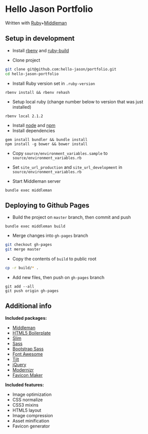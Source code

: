 # Hello Jason Portfolio

Written with [Ruby](https://www.ruby-lang.org/en/)+[Middleman](http://middlemanapp.com)

## Setup in development

* Install [rbenv](https://github.com/sstephenson/rbenv) and [ruby-build](https://github.com/sstephenson/ruby-build#installing-as-an-rbenv-plugin-recommended)

* Clone project

```bash
git clone git@github.com:hello-jason/portfolio.git
cd hello-jason-portfolio
```

* Install Ruby version set in `.ruby-version`

```
rbenv install && rbenv rehash
```

* Setup local ruby (change number below to version that was just installed)

```
rbenv local 2.1.2
```

* Install [node](http://nodejs.org/) and [npm](https://github.com/npm/npm)
* Install dependencies

```
gem install bundler && bundle install
npm install -g bower && bower install
```

* Copy `source/environment_variables.sample` to `source/environment_variables.rb`
* Set `site_url_production` and `site_url_development` in `source/environment_variables.rb`

* Start Middleman server

```
bundle exec middleman
```

## Deploying to Github Pages

* Build the project on `master` branch, then commit and push

```
bundle exec middleman build
```

* Merge changes into `gh-pages` branch

```bash
git checkout gh-pages
git merge master
```

* Copy the contents of `build` to public root

```bash
cp -r build/* .
```

* Add new files, then push on `gh-pages` branch

```
git add --all
git push origin gh-pages
```

## Additional info

**Included packages:**

* [Middleman](http://middlemanapp.com/)
* [HTML5 Boilerplate](http://html5boilerplate.com/)
* [Slim](http://slim-lang.com/)
* [Sass](http://sass-lang.com/)
* [Bootstrap Sass](https://github.com/twbs/bootstrap-sass)
* [Font Awesome](http://fontawesome.io)
* [Tilt](https://github.com/rtomayko/tilt)
* [jQuery](http://jquery.com/)
* [Modernizr](http://modernizr.com/)
* [Favicon Maker](https://github.com/follmann/middleman-favicon-maker)

**Included features:**

* Image optimization
* CSS normalize
* CSS3 mixins
* HTML5 layout
* Image compression
* Asset minification
* Favicon generator
